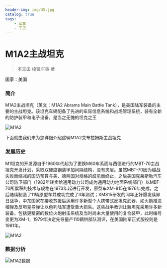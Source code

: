 ```yaml
---
header-img: img/45.jpg
catalog: true
tags:
    - 军事
    - 干货
---
```

# M1A2主战坦克

>本文由 棱镜军事 著

国家：美国

### 简介
M1A2主战坦克（英文：M1A2 Abrams Main Battle Tank），是美国陆军装备的主要的主战坦克。该坦克车辆配备了先进的车际信息系统和战场管理系统，装有全新的防护装甲和电子设备，是当之无愧的坦克之王

![M1A2](https://s1.ax1x.com/2018/02/16/9YqQ0I.jpg)

下面就由我们来为您详细介绍这辆M1A2艾布拉姆斯主战坦克

### 发展历史
M1坦克的开发源自于1960年代起为了更换M60车系而与西德进行的MBT-70主战坦克开发计划，采取双硬度钢装甲加间隔结构，没有夹层。虽然MBT-70因为越战失败而缩减的国防预算与美、德两国对规格的歧见而终止，之后美国克莱斯勒汽车公司防卫部门（1982年转卖给通用动力公司成为通用动力地面系统部门）以MBT-70所累积的技术与规格在1973年起进行开发，原型车XM-815在1976年完成，之后陆续制造了11辆原型车并成功完成了3年测试；XM815研发的同年正好爆发赎罪日战争，中东国家在接收苏援后运用许多新型个人携带式反坦克武器，如火箭推进榴弹及反坦克导弹让以色列陆军遭受重大损失。这些战争教训让新坦克采用许多新装备，包括更精密的数位火炮射击系统及当时尚未大量使用的复合装甲，此时编号变更为XM-1，1979年决定先导量产110辆供部队测评，在美国陆军正式服役则是1981年。

![M1A2](https://s1.ax1x.com/2018/02/16/9Yqt1g.jpg)

### 数据分析


![M1A2数据](https://s1.ax1x.com/2018/02/16/9YqGh8.png)




